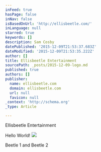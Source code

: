 ```yaml
---
inFeed: true
hasPage: false
inNav: false
isBasedOnUrl: 'http://ellisbeetle.com/'
inLanguage: null
starred: true
keywords: []
description: Sam Cosby
datePublished: '2015-12-09T21:53:37.683Z'
dateModified: '2015-12-09T21:53:35.222Z'
author: []
title: Ellisbeetle Entertainment
sourcePath: _posts/2015-12-09-logo.md
published: true
authors: []
publisher:
  name: ellisbeetle.com
  domain: ellisbeetle.com
  url: null
  favicon: null
_context: 'http://schema.org'
_type: Article

---
```

Ellisbeetle Entertainment

Hello World!
![](https://the-grid-user-content.s3-us-west-2.amazonaws.com/cbe447a9-9e37-4add-948c-153cb638dbd4.jpg)

Beetle 1 and Beetle 2